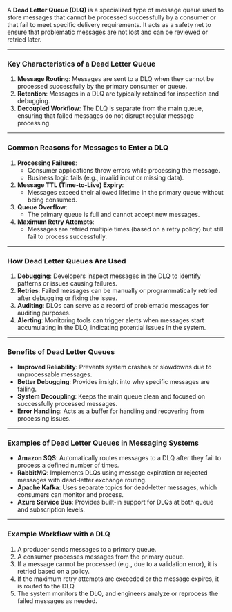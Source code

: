 A **Dead Letter Queue (DLQ)** is a specialized type of message queue used to store messages that cannot be processed successfully by a consumer or that fail to meet specific delivery requirements. It acts as a safety net to ensure that problematic messages are not lost and can be reviewed or retried later.

---

### **Key Characteristics of a Dead Letter Queue**

1. **Message Routing**: Messages are sent to a DLQ when they cannot be processed successfully by the primary consumer or queue.
2. **Retention**: Messages in a DLQ are typically retained for inspection and debugging.
3. **Decoupled Workflow**: The DLQ is separate from the main queue, ensuring that failed messages do not disrupt regular message processing.

---

### **Common Reasons for Messages to Enter a DLQ**

1. **Processing Failures**:
    - Consumer applications throw errors while processing the message.
    - Business logic fails (e.g., invalid input or missing data).
2. **Message TTL (Time-to-Live) Expiry**:
    - Messages exceed their allowed lifetime in the primary queue without being consumed.
3. **Queue Overflow**:
    - The primary queue is full and cannot accept new messages.
4. **Maximum Retry Attempts**:
    - Messages are retried multiple times (based on a retry policy) but still fail to process successfully.

---

### **How Dead Letter Queues Are Used**

1. **Debugging**: Developers inspect messages in the DLQ to identify patterns or issues causing failures.
2. **Retries**: Failed messages can be manually or programmatically retried after debugging or fixing the issue.
3. **Auditing**: DLQs can serve as a record of problematic messages for auditing purposes.
4. **Alerting**: Monitoring tools can trigger alerts when messages start accumulating in the DLQ, indicating potential issues in the system.

---

### **Benefits of Dead Letter Queues**

- **Improved Reliability**: Prevents system crashes or slowdowns due to unprocessable messages.
- **Better Debugging**: Provides insight into why specific messages are failing.
- **System Decoupling**: Keeps the main queue clean and focused on successfully processed messages.
- **Error Handling**: Acts as a buffer for handling and recovering from processing issues.

---

### **Examples of Dead Letter Queues in Messaging Systems**

- **Amazon SQS**: Automatically routes messages to a DLQ after they fail to process a defined number of times.
- **RabbitMQ**: Implements DLQs using message expiration or rejected messages with dead-letter exchange routing.
- **Apache Kafka**: Uses separate topics for dead-letter messages, which consumers can monitor and process.
- **Azure Service Bus**: Provides built-in support for DLQs at both queue and subscription levels.

---

### **Example Workflow with a DLQ**

1. A producer sends messages to a primary queue.
2. A consumer processes messages from the primary queue.
3. If a message cannot be processed (e.g., due to a validation error), it is retried based on a policy.
4. If the maximum retry attempts are exceeded or the message expires, it is routed to the DLQ.
5. The system monitors the DLQ, and engineers analyze or reprocess the failed messages as needed.
